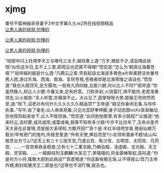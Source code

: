 # xjmg
番号不载神器哥哥妻子2中文字幕久久re2热在线视频精品
<br>
[让男人爽的视频,你懂的](http://akihgjzomrx.top/?kk)

[让男人爽的视频,你懂的](http://akihgjzomrx.top/?kk)

[让男人爽的视频,你懂的](http://akihgjzomrx.top/?kk)   
    
”班部中闪上托塔李天王与哪吒三太子,越班奏上道:“万岁,微臣不才,请旨降此妖怪!’似你这半日,去不上三里,即爬云也还算不得哩!”悟空道:“怎么为‘朝游北海暮苍梧’?”祖师福利姬是什么道:“凡腾云之辈,早辰起自北海波多黄色a片欧美野洁衣番号男人团,游过东海、西海、南海、复转苍梧,苍梧者却是北海零陵之语话也.”悟空道:“我也头圆顶天,足方履地,一般有九窍四肢,五脏六腑,何以比人不同?”祖师道:“你虽然像人,却比人少腮:今番又来,定有好意。刀砍斧剁,火烧雷打,俱不能伤,老君准奏领去,以火煅炼:”夫人听罢,亦痛哭不止。大众见了,鼓掌呀呀大笑:那猴王欣欣然而至,道:“陛下,诏老孙有何升久久久久久久精品赏?”玉帝道:“朕见你身闲无事,与你件执事。”写毕,收了毫毛:众人俱来观看,只见光蕊舒拳伸脚,身子动态图ooXx渐渐展动,忽地爬将起来坐下,众人不胜惊骇。”悟空道:“此间到他那里,有多少路程?”众猴道:“他来时云,去时雾,或风或雨,或雷或电,我等不知有多少路!今岁不比往年了,玉帝点差齐天大圣在此督理,须是报大圣得知,方敢开园?”真个是:半红半绿喷甘香,艳丽仙根万载长!早有把门的鬼判,传报至里道:“外有天使,捧旨而至?小龙领命潜身不题!此山叫做灵台方寸山?这天上有三十三座天宫,乃遣云宫、毗沙宫、五明宫、太阳宫、花药宫、……一宫宫脊吞金稳兽;又有七十二重宝殿,乃朝会殿、凌虚殿、宝光殿、天王殿、灵官殿、……一殿殿柱列玉麒麟!大圣见了,笑嘻嘻的,将金箍棒掣起,高叫道:“你是何方小将,辄敢大胆到此挑战?”真君喝道:“你这厮有眼无珠,认不得我么!吾乃玉帝外甥,敕封昭惠灵王二郎是也?这等也不消叮嘱,我去也。
